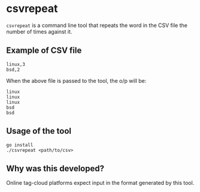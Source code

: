 # csvrepeat

`csvrepeat` is a command line tool that repeats the word in the CSV file the number of times against it.

## Example of CSV file

```csv
linux,3
bsd,2
```

When the above file is passed to the tool, the o/p will be:

```
linux
linux
linux
bsd
bsd
```

## Usage of the tool

```
go install
./csvrepeat <path/to/csv>
```

## Why was this developed?

Online tag-cloud platforms expect input in the format generated by this tool.
